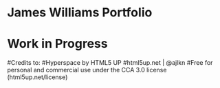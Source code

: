 # James Williams Portfolio 
# Work in Progress

#Credits to:
#Hyperspace by HTML5 UP
#html5up.net | @ajlkn
#Free for personal and commercial use under the CCA 3.0 license (html5up.net/license)
